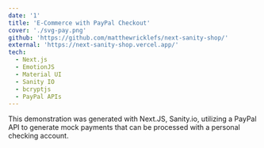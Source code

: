```yaml
---
date: '1'
title: 'E-Commerce with PayPal Checkout'
cover: './svg-pay.png'
github: 'https://github.com/matthewricklefs/next-sanity-shop/'
external: 'https://next-sanity-shop.vercel.app/'
tech:
  - Next.js
  - EmotionJS
  - Material UI
  - Sanity IO
  - bcryptjs
  - PayPal APIs
---
```


This demonstration was generated with Next.JS, Sanity.io, utilizing a PayPal API to generate mock payments that can be processed with a personal checking account.
